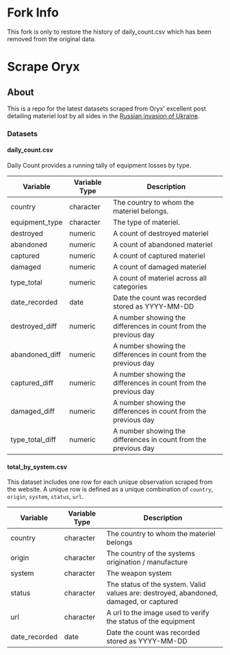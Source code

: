 # Fork Info
This fork is only to restore the history of daily_count.csv which has been removed from the original data.

# Scrape Oryx
## About
This is a repo for the latest datasets scraped from Oryx' excellent post detailing materiel lost by all sides in the [Russian invasion of Ukraine](https://www.oryxspioenkop.com/2022/02/attack-on-europe-documenting-equipment.html).

### Datasets

#### daily_count.csv

Daily Count provides a running tally of equipment losses by type.

| Variable        | Variable Type | Description                                                     |
|-----------------|---------------|-----------------------------------------------------------------|
| country         | character     | The country to whom the materiel belongs.                       |
| equipment_type  | character     | The type of materiel.                                           |
| destroyed       | numeric       | A count of destroyed materiel                                   |
| abandoned       | numeric       | A count of abandoned materiel                                   |
| captured        | numeric       | A count of captured materiel                                    |
| damaged         | numeric       | A count of damaged materiel                                     |
| type_total      | numeric       | A count of materiel across all categories                       |
| date_recorded   | date          | Date the count was recorded stored as YYYY-MM-DD                |
| destroyed_diff  | numeric       | A number showing the differences in count from the previous day |
| abandoned_diff  | numeric       | A number showing the differences in count from the previous day |
| captured_diff   | numeric       | A number showing the differences in count from the previous day |
| damaged_diff    | numeric       | A number showing the differences in count from the previous day |
| type_total_diff | numeric       | A number showing the differences in count from the previous day |

#### total_by_system.csv

This dataset includes one row for each unique observation scraped from the website. A unique row is defined as a unique combination of `country`, `origin`, `system`, `status`, `url`.

| Variable      | Variable Type | Description                                                                                                          |
|---------------|---------------|----------------------------------------------------------------------------------------------------------------------|
| country       | character     | The country to whom the materiel belongs                                                                             |
| origin        | character     | The country of the systems origination / manufacture                                                                 |
| system        | character     | The weapon system                                                                                                    |
| status        | character     | The status of the system. Valid values are: destroyed, abandoned, damaged, or captured                               |
| url           | character     | A url to the image used to verify the status of the equipment                                                        |
| date_recorded | date          | Date the count was recorded stored as YYYY-MM-DD                                                                     |
